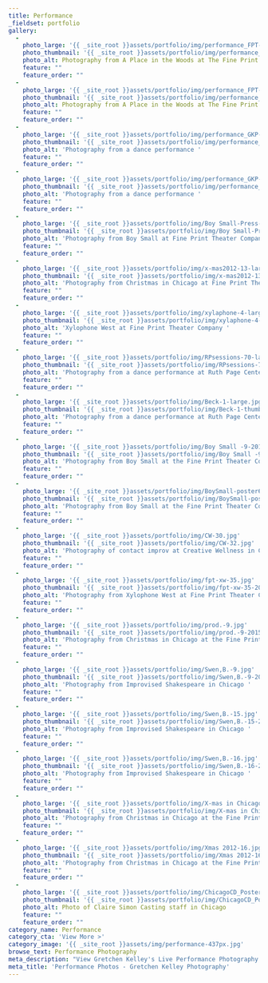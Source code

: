 ```yaml
---
title: Performance
_fieldset: portfolio
gallery:
  - 
    photo_large: '{{ _site_root }}assets/portfolio/img/performance_FPT-1-large.jpg'
    photo_thumbnail: '{{ _site_root }}assets/portfolio/img/performance_FPT-1-thumb.jpg'
    photo_alt: Photography from A Place in the Woods at The Fine Print Theater
    feature: ""
    feature_order: ""
  - 
    photo_large: '{{ _site_root }}assets/portfolio/img/performance_FPT-6-large.jpg'
    photo_thumbnail: '{{ _site_root }}assets/portfolio/img/performance_FPT-6-thumb.jpg'
    photo_alt: Photography from A Place in the Woods at The Fine Print Theater
    feature: ""
    feature_order: ""
  - 
    photo_large: '{{ _site_root }}assets/portfolio/img/performance_GKP-1-large.jpg'
    photo_thumbnail: '{{ _site_root }}assets/portfolio/img/performance_GKP-1-thumb.jpg'
    photo_alt: 'Photography from a dance performance '
    feature: ""
    feature_order: ""
  - 
    photo_large: '{{ _site_root }}assets/portfolio/img/performance_GKP-3-large.jpg'
    photo_thumbnail: '{{ _site_root }}assets/portfolio/img/performance_GKP-3-thumb.jpg'
    photo_alt: 'Photography from a dance performance '
    feature: ""
    feature_order: ""
  - 
    photo_large: '{{ _site_root }}assets/portfolio/img/Boy Small-Press-3-large.jpg'
    photo_thumbnail: '{{ _site_root }}assets/portfolio/img/Boy Small-Press-3-thumb.jpg'
    photo_alt: 'Photography from Boy Small at Fine Print Theater Company '
    feature: ""
    feature_order: ""
  - 
    photo_large: '{{ _site_root }}assets/portfolio/img/x-mas2012-13-large.jpg'
    photo_thumbnail: '{{ _site_root }}assets/portfolio/img/x-mas2012-13-thumb.jpg'
    photo_alt: 'Photography from Christmas in Chicago at Fine Print Theater Company '
    feature: ""
    feature_order: ""
  - 
    photo_large: '{{ _site_root }}assets/portfolio/img/xylaphone-4-large.jpg'
    photo_thumbnail: '{{ _site_root }}assets/portfolio/img/xylaphone-4-thumb.jpg'
    photo_alt: 'Xylophone West at Fine Print Theater Company '
    feature: ""
    feature_order: ""
  - 
    photo_large: '{{ _site_root }}assets/portfolio/img/RPsessions-70-large.jpg'
    photo_thumbnail: '{{ _site_root }}assets/portfolio/img/RPsessions-70-thumb.jpg'
    photo_alt: 'Photography from a dance performance at Ruth Page Center for the Arts in Chicago '
    feature: ""
    feature_order: ""
  - 
    photo_large: '{{ _site_root }}assets/portfolio/img/Beck-1-large.jpg'
    photo_thumbnail: '{{ _site_root }}assets/portfolio/img/Beck-1-thumb.jpg'
    photo_alt: 'Photography from a dance performance at Ruth Page Center for the Arts in Chicago '
    feature: ""
    feature_order: ""
  - 
    photo_large: '{{ _site_root }}assets/portfolio/img/Boy Small -9-20150424153250.jpg'
    photo_thumbnail: '{{ _site_root }}assets/portfolio/img/Boy Small -9-20150424153251.jpg'
    photo_alt: 'Photography from Boy Small at the Fine Print Theater Company '
    feature: ""
    feature_order: ""
  - 
    photo_large: '{{ _site_root }}assets/portfolio/img/BoySmall-poster6-2.jpg'
    photo_thumbnail: '{{ _site_root }}assets/portfolio/img/BoySmall-poster6-2-20150424154611.jpg'
    photo_alt: 'Photography from Boy Small at the Fine Print Theater Company '
    feature: ""
    feature_order: ""
  - 
    photo_large: '{{ _site_root }}assets/portfolio/img/CW-30.jpg'
    photo_thumbnail: '{{ _site_root }}assets/portfolio/img/CW-32.jpg'
    photo_alt: 'Photography of contact improv at Creative Wellness in Chicago '
    feature: ""
    feature_order: ""
  - 
    photo_large: '{{ _site_root }}assets/portfolio/img/fpt-xw-35.jpg'
    photo_thumbnail: '{{ _site_root }}assets/portfolio/img/fpt-xw-35-20150424154612.jpg'
    photo_alt: 'Photography from Xylophone West at Fine Print Theater Company in Chicago '
    feature: ""
    feature_order: ""
  - 
    photo_large: '{{ _site_root }}assets/portfolio/img/prod.-9.jpg'
    photo_thumbnail: '{{ _site_root }}assets/portfolio/img/prod.-9-20150424154612.jpg'
    photo_alt: 'Photography from Christmas in Chicago at the Fine Print Theater Company '
    feature: ""
    feature_order: ""
  - 
    photo_large: '{{ _site_root }}assets/portfolio/img/Swen,B.-9.jpg'
    photo_thumbnail: '{{ _site_root }}assets/portfolio/img/Swen,B.-9-20150424154612.jpg'
    photo_alt: 'Photography from Improvised Shakespeare in Chicago '
    feature: ""
    feature_order: ""
  - 
    photo_large: '{{ _site_root }}assets/portfolio/img/Swen,B.-15.jpg'
    photo_thumbnail: '{{ _site_root }}assets/portfolio/img/Swen,B.-15-20150424154613.jpg'
    photo_alt: 'Photography from Improvised Shakespeare in Chicago '
    feature: ""
    feature_order: ""
  - 
    photo_large: '{{ _site_root }}assets/portfolio/img/Swen,B.-16.jpg'
    photo_thumbnail: '{{ _site_root }}assets/portfolio/img/Swen,B.-16-20150424154613.jpg'
    photo_alt: 'Photography from Improvised Shakespeare in Chicago '
    feature: ""
    feature_order: ""
  - 
    photo_large: '{{ _site_root }}assets/portfolio/img/X-mas in Chicago Poster.jpg'
    photo_thumbnail: '{{ _site_root }}assets/portfolio/img/X-mas in Chicago Poster-20150424154613.jpg'
    photo_alt: 'Photography from Christmas in Chicago at the Fine Print Theater Company '
    feature: ""
    feature_order: ""
  - 
    photo_large: '{{ _site_root }}assets/portfolio/img/Xmas 2012-16.jpg'
    photo_thumbnail: '{{ _site_root }}assets/portfolio/img/Xmas 2012-16-20150424160621.jpg'
    photo_alt: 'Photography from Christmas in Chicago at the Fine Print Theater Company '
    feature: ""
    feature_order: ""
  - 
    photo_large: '{{ _site_root }}assets/portfolio/img/ChicagoCD_Poster 18x24_Final-20150424160621.jpg'
    photo_thumbnail: '{{ _site_root }}assets/portfolio/img/ChicagoCD_Poster 18x24_Final-20150424160630.jpg'
    photo_alt: Photo of Claire Simon Casting staff in Chicago
    feature: ""
    feature_order: ""
category_name: Performance
category_cta: 'View More >'
category_image: '{{ _site_root }}assets/img/performance-437px.jpg'
browse_text: Performance Photography
meta_description: "View Gretchen Kelley's Live Performance Photography Portfolio, which includes a range of photos from several Chicago theater productions, improv shows and more."
meta_title: 'Performance Photos - Gretchen Kelley Photography'
---
```








































